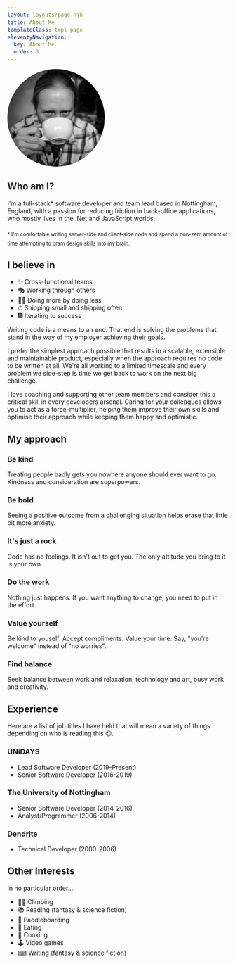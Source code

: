 ```yaml
---
layout: layouts/page.njk
title: About Me
templateClass: tmpl-page
eleventyNavigation:
  key: About Me
  order: 3
---
```


<img src="../img/coffee-sipping.jpg" style="border-radius: 50%;" alt="" />

## Who am I?

I'm a full-stack* software developer and team lead based in Nottingham, England, with a passion for reducing friction in back-office applications, who mostly lives in the .Net and JavaScript worlds.

<sub>\* I'm comfortable writing server-side and client-side code and spend a non-zero amount of time attempting to cram design skills into my brain.</sub>

## I believe in

- ✨ Cross-functional teams
- 🎭 Working through others
- 🧙‍♂️ Doing more by doing less
- ⏱ Shipping small and shipping often
- 🎆 Iterating to success

Writing code is a means to an end. That end is solving the problems that stand in the way of my employer achieving their goals.

I prefer the simplest approach possible that results in a scalable, extensible and maintainable product, especially when the approach requires no code to be written at all. We're all working to a limited timescale and every problem we side-step is time we get back to work on the next big challenge.

I love coaching and supporting other team members and consider this a critical skill in every developers arsenal. Caring for your colleagues allows you to act as a force-multiplier, helping them improve their own
skills and optimise their approach while keeping them happy and optimistic.

## My approach

### Be kind

Treating people badly gets you nowhere anyone should ever want to go. Kindness and consideration are superpowers.

### Be bold

Seeing a positive outcome from a challenging situation helps erase that little bit more anxiety.

### It's just a rock

Code has no feelings. It isn't out to get you. The only attitude you bring to it is your own.

### Do the work

Nothing just happens. If you want anything to change, you need to put in the effort.

### Value yourself

Be kind to youself. Accept compliments. Value your time. Say, "you're welcome" instead of "no worries".

### Find balance

Seek balance between work and relaxation, technology and art, busy work and creativity.

## Experience

Here are a list of job titles I have held that will mean a variety of things depending on who is reading this 😉.

### UNiDAYS

- Lead Software Developer (2019-Present)
- Senior Software Developer (2016-2019)

### The University of Nottingham

- Senior Software Developer (2014-2016)
- Analyst/Programmer (2006-2014)

### Dendrite

- Technical Developer (2000-2006)

## Other Interests

In no particular order...
- 🧗‍♂️ Climbing
- 📚 Reading (fantasy & science fiction)
- 🌊 Paddleboarding
- 🍕 Eating
- 🍳 Cooking
- 🕹 Video games
- ⌨ Writing (fantasy & science fiction)
